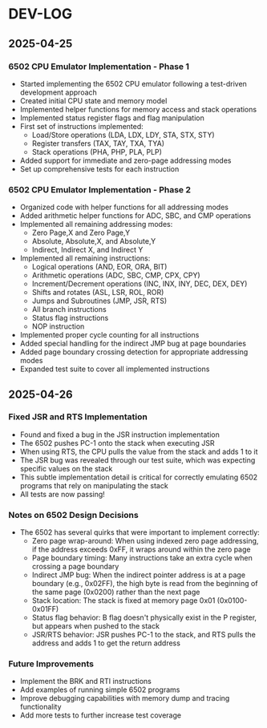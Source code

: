 # DEV-LOG

## 2025-04-25

### 6502 CPU Emulator Implementation - Phase 1

- Started implementing the 6502 CPU emulator following a test-driven development approach
- Created initial CPU state and memory model
- Implemented helper functions for memory access and stack operations
- Implemented status register flags and flag manipulation
- First set of instructions implemented:
  - Load/Store operations (LDA, LDX, LDY, STA, STX, STY)
  - Register transfers (TAX, TAY, TXA, TYA)
  - Stack operations (PHA, PHP, PLA, PLP)
- Added support for immediate and zero-page addressing modes
- Set up comprehensive tests for each instruction

### 6502 CPU Emulator Implementation - Phase 2

- Organized code with helper functions for all addressing modes
- Added arithmetic helper functions for ADC, SBC, and CMP operations
- Implemented all remaining addressing modes:
  - Zero Page,X and Zero Page,Y
  - Absolute, Absolute,X, and Absolute,Y
  - Indirect, Indirect X, and Indirect Y
- Implemented all remaining instructions:
  - Logical operations (AND, EOR, ORA, BIT)
  - Arithmetic operations (ADC, SBC, CMP, CPX, CPY)
  - Increment/Decrement operations (INC, INX, INY, DEC, DEX, DEY)
  - Shifts and rotates (ASL, LSR, ROL, ROR)
  - Jumps and Subroutines (JMP, JSR, RTS)
  - All branch instructions
  - Status flag instructions
  - NOP instruction
- Implemented proper cycle counting for all instructions
- Added special handling for the indirect JMP bug at page boundaries
- Added page boundary crossing detection for appropriate addressing modes
- Expanded test suite to cover all implemented instructions

## 2025-04-26

### Fixed JSR and RTS Implementation

- Found and fixed a bug in the JSR instruction implementation
- The 6502 pushes PC-1 onto the stack when executing JSR
- When using RTS, the CPU pulls the value from the stack and adds 1 to it
- The JSR bug was revealed through our test suite, which was expecting specific values on the stack
- This subtle implementation detail is critical for correctly emulating 6502 programs that rely on manipulating the stack
- All tests are now passing!

### Notes on 6502 Design Decisions

- The 6502 has several quirks that were important to implement correctly:
  - Zero page wrap-around: When using indexed zero page addressing, if the address exceeds 0xFF, it wraps around within the zero page
  - Page boundary timing: Many instructions take an extra cycle when crossing a page boundary
  - Indirect JMP bug: When the indirect pointer address is at a page boundary (e.g., 0x02FF), the high byte is read from the beginning of the same page (0x0200) rather than the next page
  - Stack location: The stack is fixed at memory page 0x01 (0x0100-0x01FF)
  - Status flag behavior: B flag doesn't physically exist in the P register, but appears when pushed to the stack
  - JSR/RTS behavior: JSR pushes PC-1 to the stack, and RTS pulls the address and adds 1 to get the return address

### Future Improvements

- Implement the BRK and RTI instructions
- Add examples of running simple 6502 programs
- Improve debugging capabilities with memory dump and tracing functionality
- Add more tests to further increase test coverage
